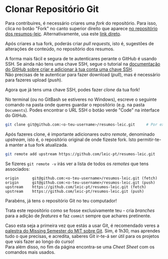 # Clonar Repositório Git

Para contribuires, é necessário criares uma _fork_ do repositório.
Para isso, clica no botão "Fork" no canto superior direito que aparece [no repositório dos resumos-leic](https://github.com/leic-pt/resumos-leic).
Alternativamente, usa este [link direto](https://github.com/leic-pt/resumos-leic/fork).

Após criares a tua fork, poderás criar _pull requests_, isto é, sugestões de alterações de conteúdo, no repositório dos resumos.

A forma mais fácil e segura de te autenticares perante o GitHub é usando SSH.
Se ainda não tens uma chave SSH, segue o tutorial na [documentação do GitHub sobre criar e adicionar à tua conta uma chave SSH](https://docs.github.com/en/authentication/connecting-to-github-with-ssh/about-ssh).  
Não precisas de te autenticar para fazer download (_pull_), mas é necessário para fazeres upload (_push_).

Agora que já tens uma chave SSH, podes fazer _clone_ da tua fork!

No terminal (ou no GitBash se estiveres no Windows), escreve o seguinte comando na pasta onde queres guardar o repositório (e.g. na pasta `Documents`). Podes encontrar o URL SSH o botão verde "Code" na interface do GitHub.

```bash
git clone git@github.com:<o-teu-username>/resumos-leic.git     # Por exemplo git@github.com:diogotcorreia/resumos-leic.git
```

Após fazeres clone, é importante adicionares outro _remote_, denominado _upstream_, isto é, o repositório original de onde fizeste fork.
Isto permitir-te-á manter a tua fork atualizada.

```bash
git remote add upstream https://github.com/leic-pt/resumos-leic.git
```

Se fizeres `git remote -v` irás ver a lista de todos os _remotes_ que tens associados:

```
origin		git@github.com:<o-teu-username>/resumos-leic.git (fetch)
origin		git@github.com:<o-teu-username>/resumos-leic.git (push)
upstream	https://github.com/leic-pt/resumos-leic.git (fetch)
upstream	https://github.com/leic-pt/resumos-leic.git (push)
```

Parabéns, já tens o repositório Git no teu computador!  

Trata este repositório como se fosse exclusivamente teu - cria *branches* para a adição de *features* e faz `commit` sempre que achares pretinente.

Caso esta seja a primeira vez que estás a usar Git, é recomendado veres a [palestra do Missing Semester do MIT sobre Git](https://missing.csail.mit.edu/2020/version-control/). Sim, é 1h30, mas aprendes tudo o que precisas, e acredita, saberes Git ir-te-á ser útil para os projetos que vais fazer ao longo do curso!  
Para além disso, no fim da página encontra-se uma *Cheet Sheet* com os comandos mais usados.
